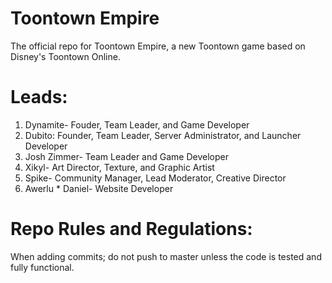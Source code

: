 # Toontown Empire

The official repo for Toontown Empire, a new Toontown game based on Disney's Toontown Online.

# Leads:

1. Dynamite- Fouder, Team Leader, and Game Developer
2. Dubito: Founder, Team Leader, Server Administrator, and Launcher Developer
3. Josh Zimmer- Team Leader and Game Developer
4. Xikyl- Art Director, Texture, and Graphic Artist
5. Spike- Community Manager, Lead Moderator, Creative Director
6. Awerlu * Daniel- Website Developer

# Repo Rules and Regulations:

When adding commits; do not push to master unless the code is tested and fully functional.


